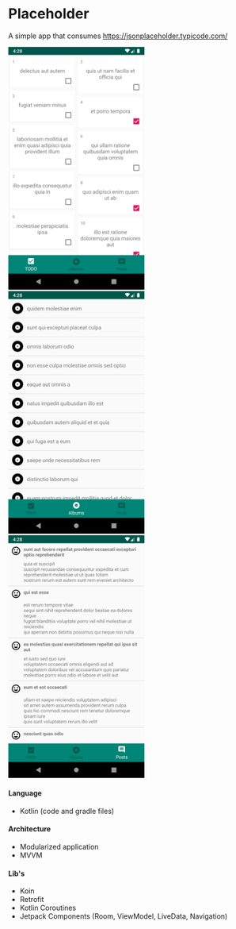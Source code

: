 # Placeholder
A simple app that consumes https://jsonplaceholder.typicode.com/


  <img src="https://raw.githubusercontent.com/vitorOta/Placeholder/master/screenshot_todo.png" width="275"> &nbsp;&nbsp;&nbsp; <img src="https://raw.githubusercontent.com/vitorOta/Placeholder/master/screenshot_albums.png" width="275"> &nbsp;&nbsp;&nbsp; <img src="https://raw.githubusercontent.com/vitorOta/Placeholder/master/screenshot_posts.png" width="275">

#### Language
- Kotlin (code and gradle files)

#### Architecture
- Modularized application
- MVVM

#### Lib's
- Koin
- Retrofit
- Kotlin Coroutines
- Jetpack Components (Room, ViewModel, LiveData, Navigation)
